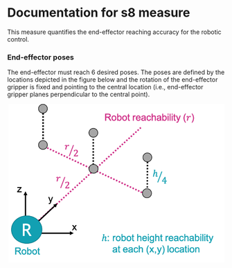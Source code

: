 # Documentation for s8 measure

This measure quantifies the end-effector reaching accuracy for the robotic control.


### End-effector poses
The end-effector must reach 6 desired poses. The poses are defined by the locations depicted in the figure below and the rotation of the end-effector gripper  is fixed and pointing to the central location (i.e., end-effector gripper planes perpendicular to the central point). 

<p align="center">
  <img width="500" src="https://github.com/CORSMAL/2019_RA-L_Benchmark-for-Human-to-Robot-Handovers-of-Unseen-Containers-with-Unknown-Filling/blob/master/offlineScores/s8_end-effector/illustration.png">
</p>
